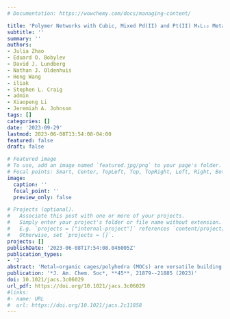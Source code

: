 ```yaml
---
# Documentation: https://wowchemy.com/docs/managing-content/

title: 'Polymer Networks with Cubic, Mixed Pd(II) and Pt(II) M₆L₁₂ Metal–Organic Cage Junctions: Synthesis and Stress Relaxation Behavior'
subtitle: ''
summary: ''
authors:
- Julia Zhao
- Eduard O. Bobylev
- David J. Lundberg
- Nathan J. Oldenhuis
- Heng Wang
- iliak
- Stephen L. Craig
- admin
- Xiaopeng Li
- Jeremiah A. Johnson
tags: []
categories: []
date: '2023-09-29'
lastmod: 2023-06-08T13:54:08-04:00
featured: false
draft: false

# Featured image
# To use, add an image named `featured.jpg/png` to your page's folder.
# Focal points: Smart, Center, TopLeft, Top, TopRight, Left, Right, BottomLeft, Bottom, BottomRight.
image:
  caption: ''
  focal_point: ''
  preview_only: false

# Projects (optional).
#   Associate this post with one or more of your projects.
#   Simply enter your project's folder or file name without extension.
#   E.g. `projects = ["internal-project"]` references `content/project/deep-learning/index.md`.
#   Otherwise, set `projects = []`.
projects: []
publishDate: '2023-06-08T17:54:08.046005Z'
publication_types:
- '2'
abstract: 'Metal–organic cages/polyhedra (MOCs) are versatile building blocks for advanced polymer networks with properties that synergistically blend those of traditional polymers and crystalline frameworks. Nevertheless, constructing polyMOCs from very stable Pt(II)-based MOCs or mixtures of metal ions such as Pd(II) and Pt(II) has not, to our knowledge, been demonstrated, nor has exploration of how the dynamics of metal–ligand exchange at the MOC level may impact bulk polyMOC energy dissipation. Here, we introduce a new class of polymer metal–organic cage (polyMOC) gels featuring polyethylene glycol (PEG) strands of varied length cross-linked through bis-pyridyl-carbazole-based M₆L₁₂ cubes, where M is Pd(II), Pt(II), or mixtures thereof. We show that, while polyMOCs with varied Pd(II) content have similar network structures, their average stress–relaxation rates are tunable over 3 orders of magnitude due to differences in Pd(II)- and Pt(II)-ligand exchange rates at the M6L12 junction level. Moreover, mixed-metal polyMOCs display relaxation times indicative of intrajunction cooperative interactions, which stands in contrast to previous materials based on point metal junctions. Altogether, this work (1) introduces a novel MOC architecture for polyMOC design, (2) shows that polyMOCs can be prepared from mixtures of Pd(II)/Pt(II), and (3) demonstrates that polyMOCs display unique relaxation behavior due to their multivalent junctions, offering a strategy for controlling polyMOC properties independently of their polymer components. '
publication: '*J. Am. Chem. Soc*, **45**, 21879--21885 (2023)'
doi: 10.1021/jacs.3c06029
url_pdf: https://doi.org/10.1021/jacs.3c06029
#links:
#- name: URL
#  url: https://doi.org/10.1021/jacs.2c11858
---
```

